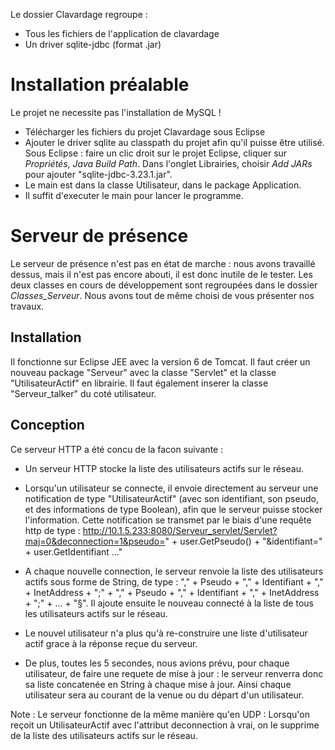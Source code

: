 Le dossier Clavardage regroupe :

* Tous les fichiers de l'application de clavardage
* Un driver sqlite-jdbc (format .jar)

# Installation préalable

Le projet ne necessite pas l'installation de MySQL !

* Télécharger les fichiers du projet Clavardage sous Eclipse
* Ajouter le driver sqlite au classpath du projet afin qu'il puisse être utilisé. Sous Eclipse : faire un clic droit sur le projet Eclipse, cliquer sur *Propriétés*, *Java Build Path*. Dans l'onglet Librairies, choisir *Add JARs* pour ajouter "sqlite-jdbc-3.23.1.jar".
* Le main est dans la classe Utilisateur, dans le package Application.
* Il suffit d'executer le main pour lancer le programme. 

# Serveur de présence

Le serveur de présence n'est pas en état de marche : nous avons travaillé dessus, mais il n'est pas encore abouti, il est donc inutile de le tester. Les deux classes en cours de développement sont regroupées dans le dossier *Classes_Serveur*.
Nous avons tout de même choisi de vous présenter nos travaux.

## Installation

Il fonctionne sur Eclipse JEE avec la version 6 de Tomcat.
Il faut créer un nouveau package "Serveur" avec la classe "Servlet" et la classe "UtilisateurActif" en librairie.
Il faut également inserer la classe "Serveur_talker" du coté utilisateur.

 ## Conception
 
 Ce serveur HTTP a été concu de la facon suivante : 
 
* Un serveur HTTP stocke la liste des utilisateurs actifs sur le réseau.
 
* Lorsqu'un utilisateur se connecte, il envoie directement au serveur une notification de type "UtilisateurActif" (avec son identifiant, son pseudo, et des informations de type Boolean), afin que le serveur puisse stocker l'information. Cette notification se transmet par le biais d'une requête http de type : 
 http://10.1.5.233:8080/Serveur_servlet/Servlet?maj=0&deconnection=1&pseudo=" + user.GetPseudo() + "&identifiant=" + user.GetIdentifiant ..."
 
* A chaque nouvelle connection, le serveur renvoie la liste des utilisateurs actifs sous forme de  String, de type : 
"," + Pseudo + "," + Identifiant + "," + InetAddress + ";" +  "," + Pseudo + "," + Identifiant + "," + InetAddress + ";"  + ... + "§". Il ajoute ensuite le nouveau connecté à la liste de tous les utilisateurs actifs sur le réseau.
 
* Le nouvel utilisateur n'a plus qu'à re-construire une liste d'utilisateur actif grace à la réponse reçue du serveur.
 
* De plus, toutes les 5 secondes, nous avions prévu, pour chaque utilisateur, de faire une requete de mise à jour : le serveur renverra donc sa liste concatenée en String à chaque mise à jour. Ainsi chaque utilisateur sera au courant de la venue ou du départ d'un utilisateur.
 
Note : 
Le serveur fonctionne de la même manière qu'en UDP : Lorsqu'on reçoit un UtilisateurActif avec l'attribut deconnection à vrai, on le supprime de la liste des utilisateurs actifs sur le réseau.
